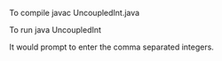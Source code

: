 To compile javac UncoupledInt.java

To run java UncoupledInt

It would prompt to enter the comma separated integers.


